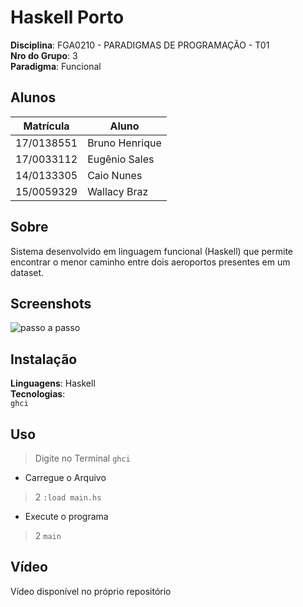 # Haskell Porto

**Disciplina**: FGA0210 - PARADIGMAS DE PROGRAMAÇÃO - T01 <br>
**Nro do Grupo**: 3<br>
**Paradigma**: Funcional<br>

## Alunos
|Matrícula | Aluno |
| -- | -- |
| 17/0138551  |  Bruno Henrique  |
| 17/0033112  |  Eugênio Sales |
| 14/0133305  |  Caio Nunes |
| 15/0059329  |  Wallacy Braz|

## Sobre 
Sistema desenvolvido em linguagem funcional (Haskell) que permite encontrar o menor caminho entre dois aeroportos presentes em um dataset. 

## Screenshots
![passo a passo](https://imgur.com/p5mLmY4.png)
## Instalação 

**Linguagens**: Haskell<br>
**Tecnologias**: <br>
`ghci`

## Uso 
> Digite no Terminal `ghci`

* Carregue o Arquivo
> 2 `:load main.hs`

* Execute o programa
> 2 `main`

## Vídeo
Vídeo disponível no próprio repositório


